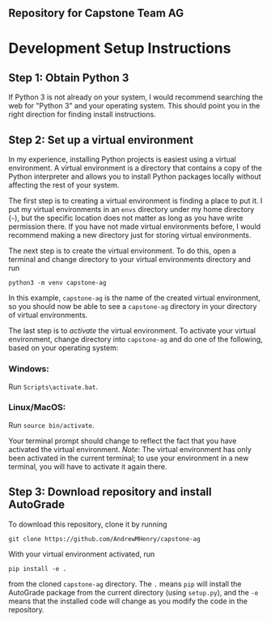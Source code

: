 Repository for Capstone Team AG
-------------------------------

# Development Setup Instructions

## Step 1: Obtain Python 3

If Python 3 is not already on your system, I would recommend
searching the web for "Python 3" and your operating system.
This should point you in the right direction for finding
install instructions.

## Step 2: Set up a virtual environment

In my experience, installing Python projects is easiest using
a virtual environment.  A virtual environment is a directory
that contains a copy of the Python interpreter and allows you
to install Python packages locally without affecting the rest
of your system.

The first step is to creating a virtual environment is finding
a place to put it.  I put my virtual environments in an
`envs` directory under my home directory (`~`), but the
specific location does not matter as long as
you have write permission there.  If you have not made virtual
environments before, I would recommend making a new directory
just for storing virtual environments.

The next step is to create the virtual environment.  To do
this, open a terminal and change directory to your virtual
environments directory and run
```
python3 -m venv capstone-ag
```
In this example, `capstone-ag` is the name of the created
virtual environment, so you should now be able to see
a `capstone-ag` directory in your directory of virtual
environments.

The last step is to *activate* the virtual environment.
To activate your virtual environment, change directory
into `capstone-ag` and do one of the following, based
on your operating system:

### Windows:
Run `Scripts\activate.bat`.

### Linux/MacOS:
Run `source bin/activate`.

Your terminal prompt should change to reflect the fact that
you have activated the virtual environment.  *Note*: The
virtual environment has only been activated in the current
terminal; to use your environment in a new terminal, you
will have to activate it again there.

## Step 3: Download repository and install AutoGrade
To download this repository, clone it by running
```
git clone https://github.com/AndrewMHenry/capstone-ag
```
With your virtual environment activated, run
```
pip install -e .
```
from the cloned `capstone-ag` directory.  The `.` means
`pip` will install the AutoGrade package from the current
directory (using `setup.py`), and the `-e` means that the
installed code will change as you modify the code in the
repository.
